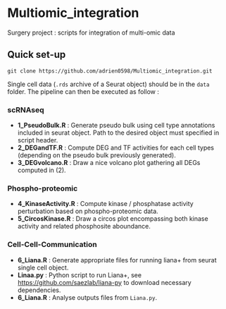# Multiomic_integration
Surgery project : scripts for integration of multi-omic data

## Quick set-up

```
git clone https://github.com/adrien0598/Multiomic_integration.git
```

Single cell data (`.rds` archive of a Seurat object) should be in the `data` folder. The pipeline can then be executed as follow :

### scRNAseq
- **1_PseudoBulk.R** : Generate pseudo bulk using cell type annotations included in seurat object. Path to the desired object must specified in script header.
- **2_DEGandTF.R** : Compute DEG and TF activities for each cell types (depending on the pseudo bulk previously generated).
- **3_DEGvolcano.R** : Draw a nice volcano plot gathering all DEGs computed in (2).

### Phospho-proteomic
- **4_KinaseActivity.R** : Compute kinase / phosphatase activity perturbation based on phospho-proteomic data. 
- **5_CircosKinase.R** : Draw a circos plot encompassing both kinase activity and related phosphosite aboundance.

### Cell-Cell-Communication
- **6_Liana.R** : Generate appropriate files for running liana+ from seurat single cell object.
- **Linaa.py** : Python script to run Liana+, see https://github.com/saezlab/liana-py to download necessary dependencies.
- **6_Liana.R** : Analyse outputs files from `Liana.py`.
